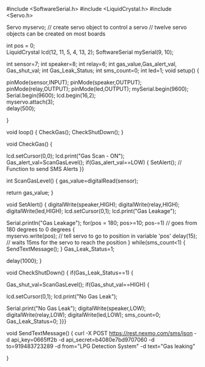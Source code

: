 #include <SoftwareSerial.h>
#include <LiquidCrystal.h>
#include <Servo.h> 
 
Servo myservo;  // create servo object to control a servo 
                // twelve servo objects can be created on most boards
 
int pos = 0;  
LiquidCrystal lcd(12, 11, 5, 4, 13, 2); 
SoftwareSerial mySerial(9, 10);

int sensor=7;
int speaker=8;
int relay=6;
int gas_value,Gas_alert_val, Gas_shut_val;
int Gas_Leak_Status;
int sms_count=0;
int led=1;
void setup()
{

pinMode(sensor,INPUT);
pinMode(speaker,OUTPUT);
pinMode(relay,OUTPUT);
pinMode(led,OUTPUT);
mySerial.begin(9600);   
Serial.begin(9600);
lcd.begin(16,2);  
myservo.attach(3);  
delay(500);

}

void loop()
{
CheckGas();
CheckShutDown();
}

void CheckGas()
{

lcd.setCursor(0,0);
lcd.print("Gas Scan - ON");
Gas_alert_val=ScanGasLevel();
if(Gas_alert_val==LOW)
{
 SetAlert(); // Function to send SMS Alerts
}}

int ScanGasLevel()
{
gas_value=digitalRead(sensor); 

return gas_value; 
}

void SetAlert()
{
digitalWrite(speaker,HIGH); 
digitalWrite(relay,HIGH);  
digitalWrite(led,HIGH); 
lcd.setCursor(0,1);
lcd.print("Gas Leakage");

Serial.println("Gas Leakage");
for(pos = 180; pos>=10; pos-=1)     // goes from 180 degrees to 0 degrees 
  {                                
    myservo.write(pos);              // tell servo to go to position in variable 'pos' 
    delay(15);                       // waits 15ms for the servo to reach the position 
  } 
while(sms_count<1) 
{  
  SendTextMessage(); 
}
Gas_Leak_Status=1; 

delay(1000);
}

void CheckShutDown()
{
if(Gas_Leak_Status==1)
{

Gas_shut_val=ScanGasLevel();
if(Gas_shut_val==HIGH)
{

lcd.setCursor(0,1);
lcd.print("No Gas Leak");

Serial.print("No Gas Leak");
digitalWrite(speaker,LOW);
digitalWrite(relay,LOW);
digitalWrite(led,LOW);
sms_count=0;
Gas_Leak_Status=0;
}}}

void SendTextMessage()
{
 curl -X POST  https://rest.nexmo.com/sms/json 
-d api_key=0665ff2b 
-d api_secret=b4080e7bd9707060 
-d to=919483723289 
-d from="LPG Detection System" 
-d text="Gas leaking"
 
}
